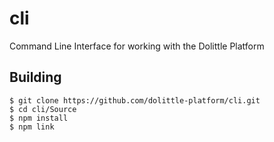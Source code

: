 # cli

Command Line Interface for working with the Dolittle Platform

## Building

```shell
$ git clone https://github.com/dolittle-platform/cli.git
$ cd cli/Source
$ npm install
$ npm link
```